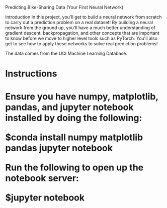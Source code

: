 Predicting Bike-Sharing Data (Your First Neural Network)

Introduction
In this project, you'll get to build a neural network from scratch to carry out a prediction problem on a real dataset! 
By building a neural network from the ground up, you'll have a much better understanding of gradient descent, backpropagation,
and other concepts that are important to know before we move to higher level tools such as PyTorch. You'll also get to see how
to apply these networks to solve real prediction problems!

The data comes from the UCI Machine Learning Database.


<h1>Instructions<h1>

Ensure you have numpy, matplotlib, pandas, and jupyter notebook installed by doing the following:

$conda install numpy matplotlib pandas jupyter notebook

Run the following to open up the notebook server:

$jupyter notebook
